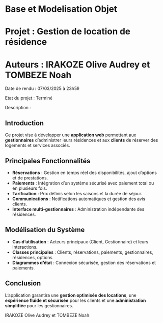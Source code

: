 # Base et Modelisation Objet 

# Projet : Gestion de location de résidence


# Auteurs :  IRAKOZE Olive Audrey et TOMBEZE Noah


Date de rendu : 07/03/2025 à 23h59

Etat du projet : Terminé


Description : 


## **Introduction**
Ce projet vise à développer une **application web** permettant aux **gestionnaires** d’administrer leurs résidences et aux **clients** de réserver des logements et services associés.

## **Principales Fonctionnalités**
- **Réservations** : Gestion en temps réel des disponibilités, ajout d’options et de prestations.
- **Paiements** : Intégration d’un système sécurisé avec paiement total ou en plusieurs fois.
- **Tarification** : Prix définis selon les saisons et la durée de séjour.
- **Communications** : Notifications automatiques et gestion des avis clients.
- **Interface multi-gestionnaires** : Administration indépendante des résidences.

## **Modélisation du Système**
- **Cas d’utilisation** : Acteurs principaux (Client, Gestionnaire) et leurs interactions.
- **Classes principales** : Clients, réservations, paiements, gestionnaires, résidences, options.
- **Diagrammes d’état** : Connexion sécurisée, gestion des réservations et paiements.

## **Conclusion**
L’application garantira une **gestion optimisée des locations**, une **expérience fluide et sécurisée** pour les clients et une **administration simplifiée** pour les gestionnaires.

IRAKOZE Olive Audrey et TOMBEZE Noah

